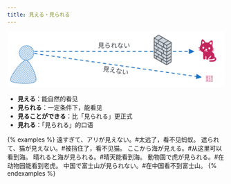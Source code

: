 ```yaml
---
title: 見える・見られる
---
```


![mieru-mirareru](/imgs/vocab-diff-mieru-mirareru.svg)

- **見える**：能自然的看见
- **見られる**：一定条件下，能看见
- **見ることができる**：比「見られる」更正式
- **見れる**：「見られる」的口语

{% examples %}
遠すぎて、アリが見えない。#太远了，看不见蚂蚁。
遮られて、猫が見えない。#被挡住了，看不见猫。
ここから海が見える。#从这里可以看到海。
晴れると海が見られる。#晴天能看到海。
動物園で虎が見られる。#在动物园能看到老虎。
中国で富士山が見られない。#在中国看不到富士山。
{% endexamples %}
